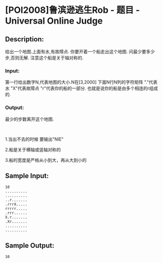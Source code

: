 # [POI2008]鲁滨逊逃生Rob - 题目 - Universal Online Judge

## Description: 

给出一个地图.上面有水,有故障点. 你要开着一个船走出这个地图. 问最少要多少步,否则无解. 注意这个船是关于轴对称的.

### Input: 

第一行给出数字N,代表地图的大小.N在[3,2000] 下面N行N列的字符矩阵 "."代表水 "X"代表故障点 "r"代表你的船的一部分. 也就是说你的船是由多个相连的r组成的.

### Output: 

最少的步数离开这个地图.

 

1.当出不去的时候 要输出"NIE"

2.船是关于横轴或竖轴对称的

3.船的宽度是严格从小到大，再从大到小的


## Sample Input: 
```
10
..........
..........
..r.......
.rrrX.....
rrrrr.....
.rrr......
X.r.......
.Xr.......
..........
..........
```

## Sample Output: 
```
10
```
